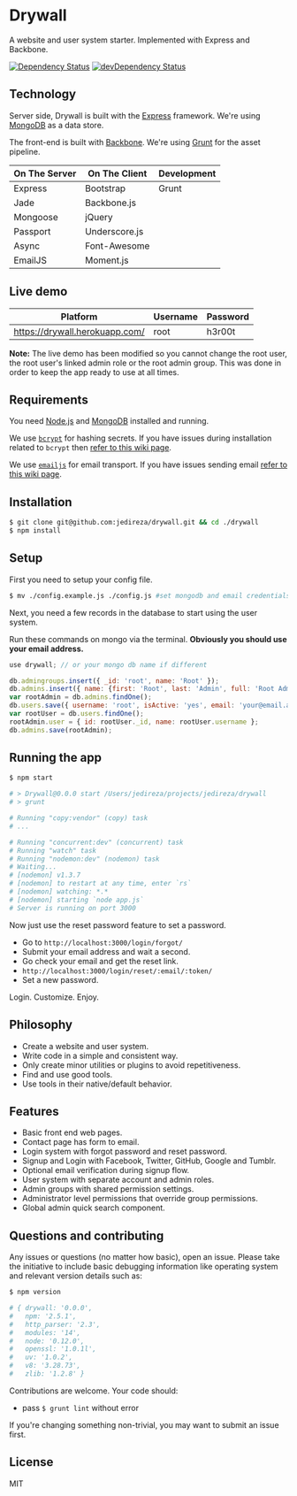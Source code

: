 # Drywall

A website and user system starter. Implemented with Express and Backbone.

[![Dependency Status](https://david-dm.org/jedireza/drywall.svg?theme=shields.io)](https://david-dm.org/jedireza/drywall)
[![devDependency Status](https://david-dm.org/jedireza/drywall/dev-status.svg?theme=shields.io)](https://david-dm.org/jedireza/drywall#info=devDependencies)





## Technology

Server side, Drywall is built with the [Express](http://expressjs.com/)
framework. We're using [MongoDB](http://www.mongodb.org/) as a data store.

The front-end is built with [Backbone](http://backbonejs.org/).
We're using [Grunt](http://gruntjs.com/) for the asset pipeline.

| On The Server | On The Client  | Development |
| ------------- | -------------- | ----------- |
| Express       | Bootstrap      | Grunt       |
| Jade          | Backbone.js    |             |
| Mongoose      | jQuery         |             |
| Passport      | Underscore.js  |             |
| Async         | Font-Awesome   |             |
| EmailJS       | Moment.js      |             |


## Live demo

| Platform                       | Username | Password |
| ------------------------------ | -------- | -------- |
| https://drywall.herokuapp.com/ | root     | h3r00t   |

__Note:__ The live demo has been modified so you cannot change the root user,
the root user's linked admin role or the root admin group. This was done in
order to keep the app ready to use at all times.


## Requirements

You need [Node.js](http://nodejs.org/download/) and
[MongoDB](http://www.mongodb.org/downloads) installed and running.

We use [`bcrypt`](https://github.com/ncb000gt/node.bcrypt.js) for hashing
secrets. If you have issues during installation related to `bcrypt` then [refer
to this wiki
page](https://github.com/jedireza/drywall/wiki/bcrypt-Installation-Trouble).

We use [`emailjs`](https://github.com/eleith/emailjs) for email transport. If
you have issues sending email [refer to this wiki
page](https://github.com/jedireza/drywall/wiki/Trouble-sending-email).


## Installation

```bash
$ git clone git@github.com:jedireza/drywall.git && cd ./drywall
$ npm install
```


## Setup

First you need to setup your config file.

```bash
$ mv ./config.example.js ./config.js #set mongodb and email credentials
```

Next, you need a few records in the database to start using the user system.

Run these commands on mongo via the terminal. __Obviously you should use your
email address.__

```js
use drywall; // or your mongo db name if different
```

```js
db.admingroups.insert({ _id: 'root', name: 'Root' });
db.admins.insert({ name: {first: 'Root', last: 'Admin', full: 'Root Admin'}, groups: ['root'] });
var rootAdmin = db.admins.findOne();
db.users.save({ username: 'root', isActive: 'yes', email: 'your@email.addy', roles: {admin: rootAdmin._id} });
var rootUser = db.users.findOne();
rootAdmin.user = { id: rootUser._id, name: rootUser.username };
db.admins.save(rootAdmin);
```


## Running the app

```bash
$ npm start

# > Drywall@0.0.0 start /Users/jedireza/projects/jedireza/drywall
# > grunt

# Running "copy:vendor" (copy) task
# ...

# Running "concurrent:dev" (concurrent) task
# Running "watch" task
# Running "nodemon:dev" (nodemon) task
# Waiting...
# [nodemon] v1.3.7
# [nodemon] to restart at any time, enter `rs`
# [nodemon] watching: *.*
# [nodemon] starting `node app.js`
# Server is running on port 3000
```

Now just use the reset password feature to set a password.

 - Go to `http://localhost:3000/login/forgot/`
 - Submit your email address and wait a second.
 - Go check your email and get the reset link.
 - `http://localhost:3000/login/reset/:email/:token/`
 - Set a new password.

Login. Customize. Enjoy.


## Philosophy

 - Create a website and user system.
 - Write code in a simple and consistent way.
 - Only create minor utilities or plugins to avoid repetitiveness.
 - Find and use good tools.
 - Use tools in their native/default behavior.


## Features

 - Basic front end web pages.
 - Contact page has form to email.
 - Login system with forgot password and reset password.
 - Signup and Login with Facebook, Twitter, GitHub, Google and Tumblr.
 - Optional email verification during signup flow.
 - User system with separate account and admin roles.
 - Admin groups with shared permission settings.
 - Administrator level permissions that override group permissions.
 - Global admin quick search component.


## Questions and contributing

Any issues or questions (no matter how basic), open an issue. Please take the
initiative to include basic debugging information like operating system
and relevant version details such as:

```bash
$ npm version

# { drywall: '0.0.0',
#   npm: '2.5.1',
#   http_parser: '2.3',
#   modules: '14',
#   node: '0.12.0',
#   openssl: '1.0.1l',
#   uv: '1.0.2',
#   v8: '3.28.73',
#   zlib: '1.2.8' }
```

Contributions are welcome. Your code should:

 - pass `$ grunt lint` without error

If you're changing something non-trivial, you may want to submit an issue
first.


## License

MIT
